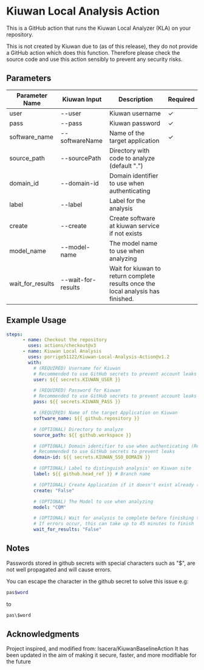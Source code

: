 # Kiuwan Local Analysis Action

This is a GitHub action that runs the Kiuwan Local Analyzer (KLA) on your repository.

This is not created by Kiuwan due to (as of this release), they do not provide a GitHub action which does this function.
Therefore please check the source code and use this action sensibly to prevent any security risks.

## Parameters

| Parameter Name | Kiuwan Input | Description | Required |
| -- | -- | -- | -- |
| user | --user | Kiuwan username | ✓ |
| pass | --pass | Kiuwan password | ✓ |
| software_name | --softwareName | Name of the target application | ✓ |
| source_path | --sourcePath | Directory with code to analyze (default ".") |   |
| domain_id | --domain-id | Domain identifier to use when authenticating |
| label | --label | Label for the analysis |
| create | --create | Create software at kiuwan service if not exists |
| model_name | --model-name | The model name to use when analyzing |
| wait_for_results | --wait-for-results | Wait for kiuwan to return complete results once the local analysis has finished. |

## Example Usage

```YAML
steps:
      - name: Checkout the repository
        uses: actions/checkout@v3
      - name: Kiuwan Local Analysis
        uses: porrige51122/Kiuwan-Local-Analysis-Action@v1.2
        with:
          # (REQUIRED) Username for Kiuwan
          # Recommended to use GitHub secrets to prevent account leaks
          user: ${{ secrets.KIUWAN_USER }}

          # (REQUIRED) Password for Kiuwan
          # Recommended to use GitHub secrets to prevent account leaks
          pass: ${{ secrets.KIUWAN_PASS }}

          # (REQUIRED) Name of the target Application on Kiuwan
          software_name: ${{ github.repository }}

          # (OPTIONAL) Directory to analyze
          source_path: ${{ github.workspace }}

          # (OPTIONAL) Domain identifier to use when authenticating (Required for SSO)
          # Recommended to use GitHub secrets to prevent leaks
          domain-id: ${{ secrets.KIUWAN_SSO_DOMAIN }}

          # (OPTIONAL) Label to distinguish analysis' on Kiuwan site
          label: ${{ github.head_ref }} # Branch name

          # (OPTIONAL) Create Application if it doesn't exist already (true/false)
          create: "False"

          # (OPTIONAL) The Model to use when analyzing
          model: "CQM"

          # (OPTIONAL) Wait for analysis to complete before finishing the action
          # If errors occur, this can take up to 45 minutes to finish
          wait_for_results: "False"
```

## Notes

Passwords stored in github secrets with special characters such as "$", are not well propagated and will cause errors.

You can escape the character in the github secret to solve this issue e.g:
```sh
pas$word
```
to
```sh
pas\$word
```

## Acknowledgments

Project inspired, and modified from: lsacera/KiuwanBaselineAction
It has been updated in the aim of making it secure, faster, and more modifiable for the
future
